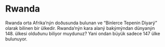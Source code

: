 # Rwanda

Rwanda orta Afrika’nýn doðusunda bulunan ve “Binlerce Tepenin Diyarý” olarak
bilinen bir ülkedir. Rwanda’nýn kara alaný bakýmýndan dünyanýn 148. ülkesi
olduðunu biliyor muydunuz? Yani ondan büyük sadece 147 ülke bulunuyor.
